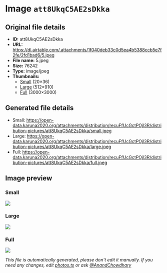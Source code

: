 # Image `att8UkqC5AE2sDkka`

## Original file details

- **ID:** att8UkqC5AE2sDkka
- **URL:** https://dl.airtable.com/.attachments/1f040deb33c0d5ea4b5388ccb5e7f2fe/2fd1bad6/5.jpeg
- **File name:** 5.jpeg
- **Size:** 76242
- **Type:** image/jpeg
- **Thumbnails:**
  - [Small](https://dl.airtable.com/.attachmentThumbnails/d78279e44dc353099c111f86a1bf069e/0e3ea785) (20×36)
  - [Large](https://dl.airtable.com/.attachmentThumbnails/88838a1da2098da4e2586402e610e5fd/d607782c) (512×910)
  - [Full](https://dl.airtable.com/.attachmentThumbnails/c912640711a01f82c57b4fc26d344f29/70a689e0) (3000×3000)

## Generated file details

- Small: https://open-data.karuna2020.org/attachments/distribution/recuFfUcGctPOjl3R/distribution-pictures/att8UkqC5AE2sDkka/small.jpeg
- Large: https://open-data.karuna2020.org/attachments/distribution/recuFfUcGctPOjl3R/distribution-pictures/att8UkqC5AE2sDkka/large.jpeg
- Full: https://open-data.karuna2020.org/attachments/distribution/recuFfUcGctPOjl3R/distribution-pictures/att8UkqC5AE2sDkka/full.jpeg

## Image preview

### Small

![](https://open-data.karuna2020.org/attachments/distribution/recuFfUcGctPOjl3R/distribution-pictures/att8UkqC5AE2sDkka/small.jpeg)

### Large

![](https://open-data.karuna2020.org/attachments/distribution/recuFfUcGctPOjl3R/distribution-pictures/att8UkqC5AE2sDkka/large.jpeg)

### Full

![](https://open-data.karuna2020.org/attachments/distribution/recuFfUcGctPOjl3R/distribution-pictures/att8UkqC5AE2sDkka/full.jpeg)

_This file is automatically generated, please don't edit it manually. If you need any changes, edit [photos.ts](/photos.ts) or ask [@AnandChowdhary](https://github.com/AnandChowdhary)_
